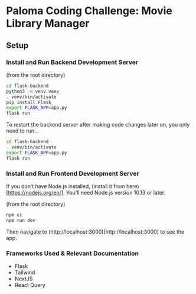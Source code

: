 # Paloma Coding Challenge: Movie Library Manager

## Setup

### Install and Run Backend Development Server

(from the root directory)
```bash
cd flask-backend
python3 -m venv venv
. venv/bin/activate
pip install Flask
export FLASK_APP=app.py
flask run
```

To restart the backend server after making code changes later on, you only need to run...
```bash
cd flask-backend
. venv/bin/activate
export FLASK_APP=app.py
flask run
```

### Install and Run Frontend Development Server

If you don’t have Node.js installed, (install it from here)[https://nodejs.org/en/]. You’ll need Node.js version 10.13 or later.

(from the root directory)
```bash
npm ci
npm run dev
```

Then navigate to (http://localhost:3000)[http://localhost:3000] to see the app.

### Frameworks Used & Relevant Documentation

* Flask
* Tailwind
* NextJS
* React Query